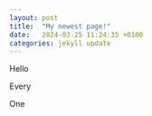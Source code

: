 ```yaml
---
layout: post
title:  "My newest page!"
date:   2024-03-25 11:24:35 +0100
categories: jekyll update
---
```

Hello



Every



One

